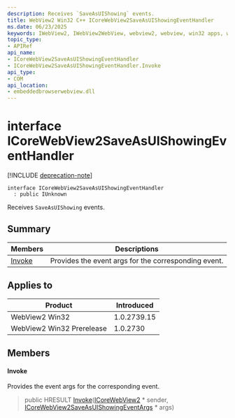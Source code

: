 ```yaml
---
description: Receives `SaveAsUIShowing` events.
title: WebView2 Win32 C++ ICoreWebView2SaveAsUIShowingEventHandler
ms.date: 06/23/2025
keywords: IWebView2, IWebView2WebView, webview2, webview, win32 apps, win32, edge, ICoreWebView2, ICoreWebView2Controller, browser control, edge html, ICoreWebView2SaveAsUIShowingEventHandler
topic_type: 
- APIRef
api_name:
- ICoreWebView2SaveAsUIShowingEventHandler
- ICoreWebView2SaveAsUIShowingEventHandler.Invoke
api_type:
- COM
api_location:
- embeddedbrowserwebview.dll
---
```


# interface ICoreWebView2SaveAsUIShowingEventHandler

[!INCLUDE [deprecation-note](../includes/deprecation-note.md)]

```
interface ICoreWebView2SaveAsUIShowingEventHandler
  : public IUnknown
```

Receives `SaveAsUIShowing` events.

## Summary

 Members                        | Descriptions
--------------------------------|---------------------------------------------
[Invoke](#invoke) | Provides the event args for the corresponding event.

## Applies to

Product                         | Introduced
--------------------------------|---------------------------------------------
WebView2 Win32            |    1.0.2739.15
WebView2 Win32 Prerelease |    1.0.2730

## Members

#### Invoke

Provides the event args for the corresponding event.

> public HRESULT [Invoke](#invoke)([ICoreWebView2](icorewebview2.md#icorewebview2) * sender, [ICoreWebView2SaveAsUIShowingEventArgs](icorewebview2saveasuishowingeventargs.md#icorewebview2saveasuishowingeventargs) * args)

